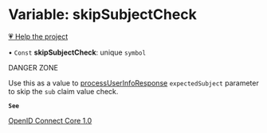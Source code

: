 # Variable: skipSubjectCheck

[💗 Help the project](https://github.com/sponsors/panva)

• `Const` **skipSubjectCheck**: unique `symbol`

DANGER ZONE

Use this as a value to [processUserInfoResponse](../functions/processUserInfoResponse.md) `expectedSubject` parameter to skip the
`sub` claim value check.

**`See`**

[OpenID Connect Core 1.0](https://openid.net/specs/openid-connect-core-1_0.html#UserInfoResponse)
